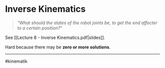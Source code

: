 # Inverse Kinematics
> *"What should the states of the robot joints be, to get the end affecter to a certain position?"*

See [[Lecture 8 - Inverse Kinematics.pdf|slides]].

Hard because there may be **zero or more solutions**.


---
#kinematik
